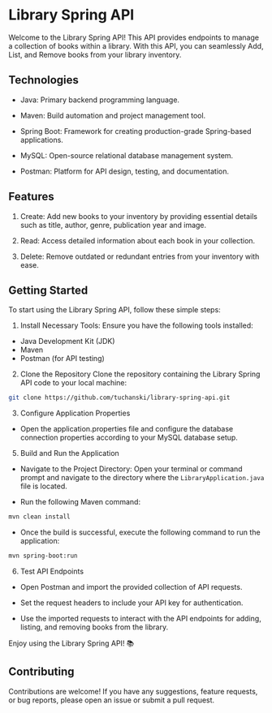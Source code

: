 ﻿# Library Spring API
Welcome to the Library Spring API! This API provides endpoints to manage a collection of books within a library. With this API, you can seamlessly Add, List, and Remove books from your library inventory.

## Technologies

- Java: Primary backend programming language.

- Maven: Build automation and project management tool.

- Spring Boot: Framework for creating production-grade Spring-based applications.

- MySQL: Open-source relational database management system.

- Postman: Platform for API design, testing, and documentation.

## Features

1. Create: Add new books to your inventory by providing essential details such as title, author, genre, publication year and image.

2. Read: Access detailed information about each book in your collection.

3. Delete: Remove outdated or redundant entries from your inventory with ease.

## Getting Started

To start using the Library Spring API, follow these simple steps:

1. Install Necessary Tools:
Ensure you have the following tools installed:

- Java Development Kit (JDK)
- Maven
- Postman (for API testing)

2. Clone the Repository
Clone the repository containing the Library Spring API code to your local machine:

```bash
git clone https://github.com/tuchanski/library-spring-api.git
```

3. Configure Application Properties
- Open the application.properties file and configure the database connection properties according to your MySQL database setup.

5. Build and Run the Application

- Navigate to the Project Directory: Open your terminal or command prompt and navigate to the directory where the `LibraryApplication.java` file is located.

- Run the following Maven command:
```bash
mvn clean install
```

- Once the build is successful, execute the following command to run the application:
```bash
mvn spring-boot:run
```

6. Test API Endpoints
- Open Postman and import the provided collection of API requests.

- Set the request headers to include your API key for authentication.

- Use the imported requests to interact with the API endpoints for adding, listing, and removing books from the library.

Enjoy using the Library Spring API! 📚

## Contributing

Contributions are welcome! If you have any suggestions, feature requests, or bug reports, please open an issue or submit a pull request.

